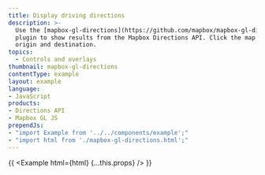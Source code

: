 ```yaml
---
title: Display driving directions
description: >-
  Use the [mapbox-gl-directions](https://github.com/mapbox/mapbox-gl-directions)
  plugin to show results from the Mapbox Directions API. Click the map to add an
  origin and destination.
topics:
  - Controls and overlays
thumbnail: mapbox-gl-directions
contentType: example
layout: example
language:
- JavaScript
products:
- Directions API
- Mapbox GL JS
prependJs:
- "import Example from '../../components/example';"
- "import html from './mapbox-gl-directions.html';"
---
```


{{ <Example html={html} {...this.props} /> }}

